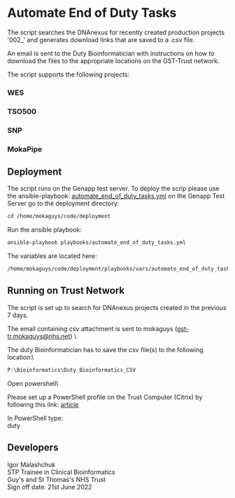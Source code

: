 # Automate End of Duty Tasks

The script searches the DNAnexus for recently created production projects '002_' and generates download links that are saved to a .csv file. 

An email is sent to the Duty Bioinformatician with instructions on how to download the files to the appropriate locations on the GST-Trust network. 

The script supports the following projects:
### WES
### TSO500
### SNP
### MokaPipe

## Deployment

The script runs on the Genapp test server. To deploy the scrip please use the ansible-playbook:
[automate_end_of_duty_tasks.yml]()
on the Genapp Test Server go to the deployment directory:
```xml
cd /home/mokaguys/code/deployment
```
Run the ansible playbook:
```xml
ansible-playbook playbooks/automate_end_of_duty_tasks.yml
```
The variables are located here:
```xml
/home/mokaguys/code/deployment/playbooks/vars/automate_end_of_duty_tasks.yml
```

## Running on Trust Network

The script is set up to search for DNAnexus projects created in the previous 7 days. 

The email containing csv attachment is sent to mokaguys (gst-tr.mokaguys@nhs.net) \

The duty Bioinformatician has to save the csv file(s) to the following location:\
```xml
P:\Bioinformatics\Duty_Bioinformatics_CSV
```
Open powershell\

Please set up a PowerShell profile on the Trust Computer (Citrix) by following this link: [article](https://viapath.service-now.com/nav_to.do?uri=%2Fkb_view.do%3Fsys_kb_id%3Df076201c1b4cd5500dc321f6b04bcbc7)

In PowerShell type:\
duty

## Developers
Igor Malashchuk\
STP Trainee in Clinical Bioinformatics\
Guy's and St Thomas's NHS Trust\
Sign off date: 21st June 2022






